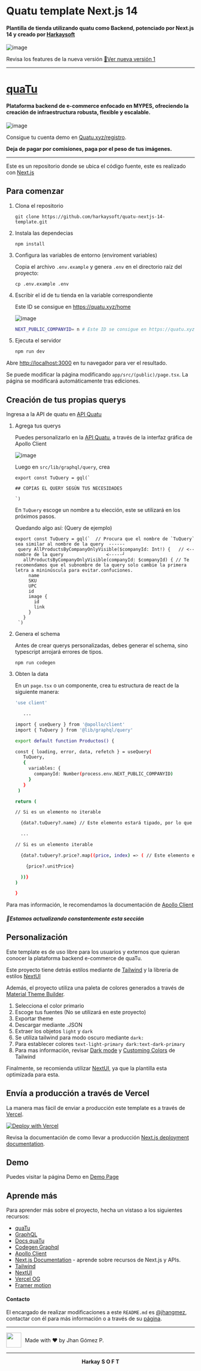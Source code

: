 # Quatu template Next.js 14

#### Plantilla de tienda utilizando quatu como Backend, potenciado por Next.js 14 y creado por [Harkaysoft](https://harkaysoft.vercel.app)

![image](https://utfs.io/f/1129fff5-3911-43bf-8ad1-d698d7b19377-yu1e21.png)

Revisa los features de la nueva versión [🚀Ver nueva versión 1](https://github.com/harkaysoft/quatu-nextjs-14-template/releases/tag/v1)

---

# [quaTu](https://www.quatu.xyz)

#### Plataforma backend de e-commerce enfocado en MYPES, ofreciendo la creación de infraestructura robusta, flexible y escalable.

![image](https://github.com/user-attachments/assets/467695a0-b63e-4edc-81c2-ca10405d91b7)

Consigue tu cuenta demo en [Quatu.xyz/registro](https://www.quatu.xyz/registro).

<strong>Deja de pagar por comisiones, paga por el peso de tus imágenes.</strong>

---

Este es un repositorio donde se ubica el código fuente, este es realizado con [Next.js](https://nextjs.org/)

## Para comenzar

1. Clona el repositorio
  
   ```
   git clone https://github.com/harkaysoft/quatu-nextjs-14-template.git
   ```

2. Instala las dependecias

   ```
   npm install
   ```
   
4. Configura las variables de entorno (enviroment variables)

   Copia el archivo `.env.example` y genera `.env` en el directorio raíz del proyecto:
  
   ```
   cp .env.example .env
   ```
5. Escribir el id de tu tienda en la variable correspondiente

   Este ID se consigue en https://quatu.xyz/home

   ![image](https://github.com/user-attachments/assets/8c9766db-65b0-4bd7-a671-2f2a56d6d4ad)

    ```bash
    NEXT_PUBLIC_COMPANYID= n # Este ID se consigue en https://quatu.xyz/home
    ```
     
6. Ejecuta el servidor

    ```bash
    npm run dev
    ```

Abre [http://localhost:3000](http://localhost:3000) en tu navegador para ver el resultado.

Se puede modificar la página modificando `app/src/(public)/page.tsx`. La página se modificará automáticamente tras ediciones.

## Creación de tus propias querys

Ingresa a la API de quatu en [API Quatu](https://api.quatu.xyz)

1. Agrega tus querys

   Puedes personalizarlo en la [API Quatu](https://api.quatu.xyz), a través de la interfaz gráfica de Apollo Client

   ![image](https://github.com/user-attachments/assets/2c7b6310-e22d-4956-83ab-ed55aeb36b0c)

   Luego en `src/lib/graphql/query`, crea

   ```
   export const TuQuery = gql(`

   ## COPIAS EL QUERY SEGÚN TUS NECESIDADES
   
   `)
   ```

   En `TuQuery` escoge un nombre a tu elección, este se utilizará en los próximos pasos.

   Quedando algo así: (Query de ejemplo)
   
   ```
   export const TuQuery = gql(`  // Procura que el nombre de `TuQuery` sea similar al nombre de la query  ------
    query AllProductsByCompanyOnlyVisible($companyId: Int!) {   // <-- nombre de la query                <-----┘
      allProductsByCompanyOnlyVisible(companyId: $companyId) { // Te recomendamos que el subnombre de la query solo cambie la primera letra a mininúscula para evitar.confuciones.
        name
        SKU
        UPC
        id
        image {
          id
          link
        }
      }
    `)
    ```

2. Genera el schema

   Antes de crear querys personalizadas, debes generar el schema, sino typescript arrojará errores de tipos.

   ```
   npm run codegen
   ```
3. Obten la data

   En un `page.tsx` o un componente, crea tu estructura de react de la siguiente manera:
   
   ```bash
   'use client'
   
      ...

   import { useQuery } from '@apollo/client'
   import { TuQuery } from '@lib/graphql/query'
   
   export default function Productos() {
   
   const { loading, error, data, refetch } = useQuery(
      TuQuery,
      {
        variables: {
          companyId: Number(process.env.NEXT_PUBLIC_COMPANYID)
        }
      }
    )

   return (

   // Si es un elemento no iterable

     {data?.tuQuery?.name} // Este elemento estará tipado, por lo que te recomendamos seguir las sugerencias de typescript
   
     ...
   
   // Si es un elemento iterable

     {data?.tuQuery?.price?.map((price, index) => ( // Este elemento estará tipado, por lo que te recomendamos seguir las sugerencias de typescript

       {price?.unitPrice}
   
     ))}
   )
   
   }
   ```

Para mas información, le recomendamos la documentación de [Apollo Client](https://www.apollographql.com/docs/react/)

##### 🚀Estamos actualizando constantemente esta sección

## Personalización

Este template es de uso libre para los usuarios y externos que quieran conocer la plataforma backend e-commerce de quaTu.

Este proyecto tiene detrás estilos mediante de [Tailwind](https://tailwindcss.com/docs/installation) y la libreria de  estilos [NextUI](https://nextui.org/docs/guide/introduction)

Además, el proyecto utiliza una paleta de colores generados a través de [Material Theme Builder](https://material-foundation.github.io/material-theme-builder/).

1. Selecciona el color primario
2. Escoge tus fuentes (No se utilizará en este proyecto)
3. Exportar theme
4. Descargar mediante .JSON
5. Extraer los objetos `light` y `dark`
6. Se utiliza tailwind para modo oscuro mediante `dark:`
7. Para establecer colores `text-light-primary dark:text-dark-primary`
8. Para mas información, revisar [Dark mode](https://tailwindcss.com/docs/dark-mode) y [Customing Colors](https://tailwindcss.com/docs/customizing-colors) de Tailwind

Finalmente, se recomienda utilizar [NextUI](https://nextui.org/docs/guide/introduction), ya que la plantilla esta optimizada para esta.


## Envía a producción a través de Vercel

La manera mas fácil de enviar a producción este template es a través de [Vercel](https://vercel.com/new?utm_medium=default-template&filter=next.js&utm_source=create-next-app&utm_campaign=create-next-app-readme).

[![Deploy with Vercel](https://vercel.com/button)](https://vercel.com/new/clone?repository-url=https%3A%2F%2Fgithub.com%2Fharkaysoft%2Fquatu-nextjs-14-template&env=NEXT_PUBLIC_COMPANYID&envDescription=Este%20ID%20se%20consigue%20en%20https%3A%2F%2Fquatu.xyz%2Fhome&envLink=https%3A%2F%2Fquatu.xyz%2Fhome&demo-title=quatu-nextjs-14-template&demo-description=Plantilla%20de%20tienda%20utilizando%20quatu%20como%20Backend%2C%20potenciado%20por%20Next.js&demo-url=https%3A%2F%2Ftemplate-quatu.vercel.app&demo-image=https%3A%2F%2Futfs.io%2Ff%2F7a19886f-fe1c-4c1e-b502-4761dc5c1213-8whaps.png)

Revisa la documentación de como llevar a producción [Next.js deployment documentation](https://nextjs.org/docs/deployment).

## Demo

Puedes visitar la página Demo en [Demo Page](https://template-quatu.vercel.app)

## Aprende más

Para aprender más sobre el proyecto, hecha un vistaso a los siguientes recursos:

- [quaTu](https://www.quatu.xyz)
- [GraphQL](https://graphql.org/learn/)
- [Docs quaTu](https://docs.quatu.xyz)
- [Codegen Graphql](https://the-guild.dev/graphql/codegen/docs/getting-started)
- [Apollo Client](https://www.apollographql.com/docs/react/)
- [Next.js Documentation](https://nextjs.org/docs) - aprende sobre recursos de Next.js y APIs.
- [Tailwind](https://tailwindcss.com/docs/installation)
- [NextUI](https://nextui.org/docs/guide/introduction)
- [Vercel OG](https://nextjs.org/docs/app/api-reference/file-conventions/metadata/opengraph-image)
- [Framer motion](https://www.framer.com/motion/)

#### Contacto

El encargado de realizar modificaciones a este `README.md` es [@jhangmez](https://github.com/jhangmez), contactar con él para más información o a través de su [página](https://www.jhangmez.xyz).

---

<div style="display: flex; align-items: center; height: fit-content;">
  <img src="https://avatars.githubusercontent.com/u/60937214?v=4" width="40" style="margin-right: 10px;"/>
  <span>Made with ❤️ by Jhan Gómez P.</span>
</div>

---

<div align="center">
  <strong>Harkay</strong>
  <strong> S O F T</strong>
</div>
